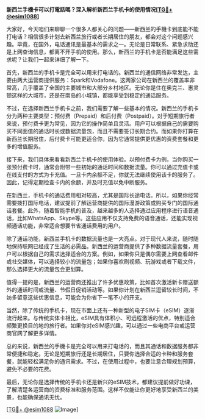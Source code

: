 **新西兰手機卡可以打電話嗎？深入解析新西兰手机卡的使用情况[[TG💪+ @esim1088](https://t.me/s/esim1088)]**

大家好，今天咱们来聊聊一个很多人都关心的问题——新西兰的手機卡到底能不能打电话？相信很多计划去新西兰旅行或者长期居住的朋友，都会对这个问题感兴趣。毕竟，在国外，电话通讯是最基本的需求之一。无论是日常联系、紧急求助还是上网查询信息，都离不开手机的使用。那么，新西兰的手机卡是否能满足这些需求呢？让我们一起来详细了解一下。

首先，新西兰的手机卡是完全可以用来打电话的。新西兰的通信网络非常发达，主要由两大运营商提供服务：Spark和Vodafone。这两家公司在新西兰的覆盖率非常高，几乎覆盖了全国的主要城市和大部分乡村地区。无论你是住在奥克兰、惠灵顿这样的大城市，还是在南岛的小城镇，都能享受到稳定的通话服务。

不过，在选择新西兰手机卡之前，我们需要了解一些基本的情况。新西兰的手机卡分为两种主要类型：预付费（Prepaid）和后付费（Postpaid）。对于短期旅行者来说，预付费卡更为常见，因为它的操作简单且灵活。用户可以根据自己的需要购买不同面值的通话时长或数据流量包，而且不需要签订长期合约。而如果你打算在新西兰长期居住，后付费卡可能更适合你，因为它通常提供更优惠的资费套餐和更多的增值服务。

接下来，我们具体来看看新西兰手机卡的使用体验。以预付费卡为例，当你购买一张预付费卡时，通常会附带一些初始的通话时间和数据流量。你可以通过充值卡或在线支付的方式为卡充值。一旦卡内余额不足，你就无法继续使用该卡的服务了。因此，记得定期检查卡内的余额，并及时充值以免中断服务。

在新西兰，手机卡的通话费用相对较高，尤其是国际长途电话。所以，如果你经常需要拨打国际电话，建议提前了解运营商提供的国际漫游政策或购买专门的国际通话套餐。此外，随着智能手机的普及，越来越多的人选择通过应用程序进行语音通话，比如WhatsApp、Skype等。这些应用不仅支持免费的语音通话，还能实现视频通话功能，非常适合想要节省通话费用的用户。

除了通话功能，新西兰手机卡的数据流量也是一大亮点。对于现代人来说，随时随地保持联网已经成了生活的必需品。新西兰的运营商提供了多种数据流量套餐，用户可以根据自己的需求选择适合的方案。例如，如果你只是偶尔需要上网查看邮件或社交媒体，可以选择较小的流量包；如果你喜欢刷视频、玩游戏或者下载文件，那么选择更大的流量包会更划算。

值得一提的是，新西兰的运营商还推出了许多优惠政策，比如首次激活新卡赠送额外的通话时间或流量、节假日促销活动等。如果你计划在新西兰逗留较长时间，不妨多留意这些优惠信息，可能会为你省下一笔不小的开支。

当然，除了传统的手机卡，现在市面上还有一种新型的电子SIM卡（eSIM）逐渐流行起来。与传统实体卡相比，eSIM具有体积小、可远程激活的优点，特别适合频繁更换目的地的旅行者。如果你对eSIM感兴趣，可以通过一些电商平台或运营商官网了解更多详情。

总的来说，新西兰的手機卡是完全可以用来打电话的，而且其通话和数据服务都非常便捷和稳定。无论是短期旅行还是长期居住，只要你选择合适的卡种和服务套餐，就能轻松满足你的通讯需求。不过，在使用过程中，也要注意合理规划预算，避免不必要的花费。

最后，无论你是选择传统的手机卡还是新兴的eSIM技术，都建议提前做好功课，了解清楚各运营商的资费标准和服务范围。这样不仅能让你更好地享受新西兰的美景，也能确保通讯无忧。

[[TG💪+ @esim1088](https://t.me/s/esim1088) ![Image](https://i.postimg.cc/4NQfJmqS/Snipaste-2025-05-13-00-14-12.png)]